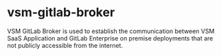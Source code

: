 # vsm-gitlab-broker
VSM GitLab Broker is used to establish the communication between VSM SaaS Application and GitLab Enterprise 
on premise deployments that are not publicly accessible from the internet.
